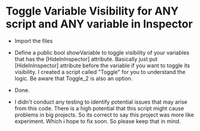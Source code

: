 # Toggle Variable Visibility for ANY script and ANY variable in Inspector
- Import the files
- Define a public bool showVariable to toggle visibility of your variables that has the [HideInInspector] attribute. Basically just put [HideInInspector] attribute before the variable if you want to toggle its visibility. I created a script called "Toggle" for you to understand the logic. Be aware that Toggle_2 is also an option.
- Done.

- I didn't conduct any testing to identify potential issues that may arise from this code. There is a high potential that this script might cause problems in big projects. So its correct to say this project was more like experiment. Which i hope to fix soon. So please keep that in mind. 
